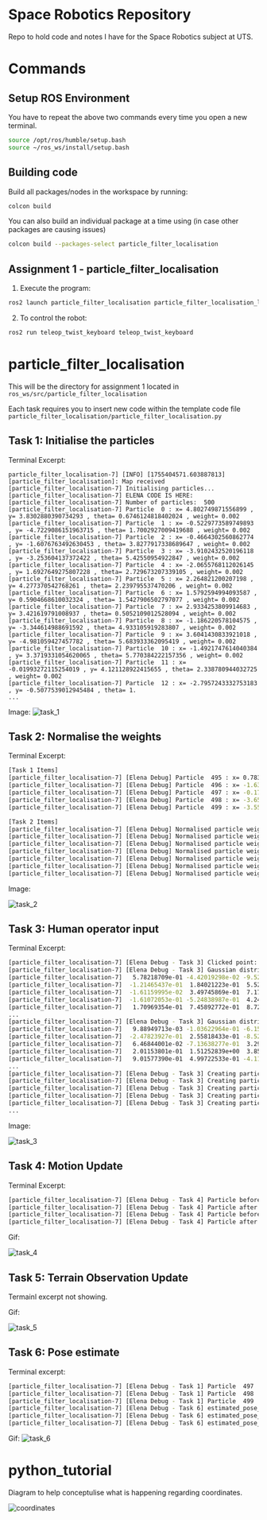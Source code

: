 # Space Robotics Repository
Repo to hold code and notes I have for the Space Robotics subject at UTS.

# Commands

## Setup ROS Environment
You have to repeat the above two commands every time you open a new terminal.
```sh
source /opt/ros/humble/setup.bash
source ~/ros_ws/install/setup.bash
```

## Building code
Build all packages/nodes in the workspace by running:
```sh
colcon build
```

You can also build an individual package at a time using (in case other packages are causing issues)

```sh
colcon build --packages-select particle_filter_localisation
```

## Assignment 1 - particle_filter_localisation
1. Execute the program:
```sh
ros2 launch particle_filter_localisation particle_filter_localisation_launch.py
```
2. To control the robot:
```sh
ros2 run teleop_twist_keyboard teleop_twist_keyboard
```

# particle_filter_localisation
This will be the directory for assignment 1 located in `ros_ws/src/particle_filter_localisation`

Each task requires you to insert new code within the template code file
`particle_filter_localisation/particle_filter_localisation.py`

## Task 1: Initialise the particles
Terminal Excerpt:
```
particle_filter_localisation-7] [INFO] [1755404571.603887813] [particle_filter_localisation]: Map received
[particle_filter_localisation-7] Initialising particles...
[particle_filter_localisation-7] ELENA CODE IS HERE: 
[particle_filter_localisation-7] Number of particles:  500
[particle_filter_localisation-7] Particle  0 : x= 4.802749871556899 , y= 3.8302880390734293 , theta= 0.6746124818402024 , weight= 0.002
[particle_filter_localisation-7] Particle  1 : x= -0.5229773589749893 , y= -4.7229086151963715 , theta= 1.7002927009419688 , weight= 0.002
[particle_filter_localisation-7] Particle  2 : x= -0.4664302560862774 , y= -1.6076763492630453 , theta= 3.8277917338689647 , weight= 0.002
[particle_filter_localisation-7] Particle  3 : x= -3.9102432520196118 , y= -3.253604137372422 , theta= 5.42550954922847 , weight= 0.002
[particle_filter_localisation-7] Particle  4 : x= -2.0655768112026145 , y= 1.6927649275807228 , theta= 2.729673207339105 , weight= 0.002
[particle_filter_localisation-7] Particle  5 : x= 2.264821200207198 , y= 4.277370542768261 , theta= 2.239795537470206 , weight= 0.002
[particle_filter_localisation-7] Particle  6 : x= 1.5792594994093587 , y= 0.5904668610032324 , theta= 1.5427906502797077 , weight= 0.002
[particle_filter_localisation-7] Particle  7 : x= 2.9334253809914683 , y= 3.421619791008937 , theta= 0.5052109012528094 , weight= 0.002
[particle_filter_localisation-7] Particle  8 : x= -1.186220578104575 , y= -3.344614988691592 , theta= 4.933105919283807 , weight= 0.002
[particle_filter_localisation-7] Particle  9 : x= 3.6041430833921018 , y= -4.981059427457782 , theta= 5.683933362095419 , weight= 0.002
[particle_filter_localisation-7] Particle  10 : x= -1.4921747614040384 , y= 3.3719331054620065 , theta= 5.770384222157356 , weight= 0.002
[particle_filter_localisation-7] Particle  11 : x= -0.01993272115254019 , y= 4.121128922415655 , theta= 2.338780944032725 , weight= 0.002
[particle_filter_localisation-7] Particle  12 : x= -2.7957243332753183 , y= -0.5077539012945484 , theta= 1.
...
```

Image:
![task_1](https://github.com/elenajusto/space_robotics/blob/main/images/task_1.png)


## Task 2: Normalise the weights
Terminal Excerpt:
```sh
[Task 1 Items]
[particle_filter_localisation-7] [Elena Debug] Particle  495 : x= 0.7837390144723768 , y= 1.0290591824138469 , theta= 0.6731380848859895 , weight= 0.002
[particle_filter_localisation-7] [Elena Debug] Particle  496 : x= -1.6363628222335067 , y= 0.382219434015715 , theta= 5.700813535467078 , weight= 0.002
[particle_filter_localisation-7] [Elena Debug] Particle  497 : x= -0.17485779971350635 , y= 3.8697129706192 , theta= 3.2665586641192776 , weight= 0.002
[particle_filter_localisation-7] [Elena Debug] Particle  498 : x= -3.657429146662379 , y= 3.110209245288929 , theta= 0.3937238382323943 , weight= 0.002
[particle_filter_localisation-7] [Elena Debug] Particle  499 : x= -3.559582408533349 , y= 1.73400479097824 , theta= 0.6801380652133294 , weight= 0.002

[Task 2 Items]
[particle_filter_localisation-7] [Elena Debug] Normalised particle weight:  0.0019999999999999987
[particle_filter_localisation-7] [Elena Debug] Normalised particle weight:  0.0019999999999999987
[particle_filter_localisation-7] [Elena Debug] Normalised particle weight:  0.0019999999999999987
[particle_filter_localisation-7] [Elena Debug] Normalised particle weight:  0.0019999999999999987
[particle_filter_localisation-7] [Elena Debug] Normalised particle weight:  0.0019999999999999987
[particle_filter_localisation-7] [Elena Debug] Normalised particle weight:  0.0019999999999999987
[particle_filter_localisation-7] [Elena Debug] Normalised particle weight:  0.0019999999999999987
```
Image:

![task_2](https://github.com/elenajusto/space_robotics/blob/main/images/task_2.png)

## Task 3: Human operator input 
Terminal Excerpt:

```sh
[particle_filter_localisation-7] [Elena Debug - Task 3] Clicked point: x= 0.09914769232273102 , y= -0.06611382961273193
[particle_filter_localisation-7] [Elena Debug - Task 3] Gaussian distribution x:  [-5.09867834e-01  9.02796069e-01  2.63467833e-01  2.95065820e-01
[particle_filter_localisation-7]   5.78218709e-01 -4.42019298e-02 -9.52497833e-02  6.06999578e-01
[particle_filter_localisation-7]  -1.21465437e-01  1.84021223e-01  5.52911660e-02 -5.78845246e-02
[particle_filter_localisation-7]  -1.61159995e-02  3.49745869e-01  7.17731730e-01 -2.10488887e-01
[particle_filter_localisation-7]  -1.61072053e-01 -5.24838987e-01  4.24582148e-02  6.12590127e-01
[particle_filter_localisation-7]   1.70969354e-01  7.45892772e-01  8.72119170e-02 -1.61508174e-01
...
[particle_filter_localisation-7] [Elena Debug - Task 3] Gaussian distribution y:  [ 9.45681005e-01  3.84445033e-01  2.75103392e-01 -6.32081241e-01
[particle_filter_localisation-7]   9.88949713e-03 -1.03622964e-01 -6.15597175e-02 -3.80433167e-01
[particle_filter_localisation-7]  -2.47823927e-01  2.55818433e-01 -8.52828870e-02  1.71494127e-01
[particle_filter_localisation-7]   6.46844001e-02 -7.13638277e-01  3.29524910e-01  7.73588746e-02
[particle_filter_localisation-7]   2.01153801e-01  1.51252839e+00  3.85202144e-01 -1.14708714e+00
[particle_filter_localisation-7]   9.01577390e-01  4.99722533e-01 -4.11747233e-01 -5.19619601e-01
...
[particle_filter_localisation-7] [Elena Debug - Task 3] Creating particle  0 : x= -0.509867834443009 , y= 0.9456810053854128
[particle_filter_localisation-7] [Elena Debug - Task 3] Creating particle  1 : x= 0.9027960692153134 , y= 0.3844450333245517
[particle_filter_localisation-7] [Elena Debug - Task 3] Creating particle  2 : x= 0.26346783329216295 , y= 0.27510339224212155
[particle_filter_localisation-7] [Elena Debug - Task 3] Creating particle  3 : x= 0.29506582022172967 , y= -0.6320812414438572
[particle_filter_localisation-7] [Elena Debug - Task 3] Creating particle  4 : x= 0.5782187086998152 , y= 0.009889497131505526
...

```
Image:

![task_3](https://github.com/elenajusto/space_robotics/blob/main/images/task_3.png)

## Task 4: Motion Update
Terminal Excerpt:
```sh
[particle_filter_localisation-7] [Elena Debug - Task 4] Particle before motion update: x= 0.7499340822098212 , y= -0.30889787688876885 , theta= 1.0897263394868855 , weight= 0.0023310023310023154
[particle_filter_localisation-7] [Elena Debug - Task 4] Particle after motion update: x= 0.7587930546888315 , y= -0.27699274059996193 , theta= 1.1722191521637617 , weight= 0.0023310023310023154
[particle_filter_localisation-7] [Elena Debug - Task 4] Particle before motion update: x= -2.1653050288915976 , y= -0.8470391674637086 , theta= 3.1901042844964 , weight= 0.0023310023310023154
[particle_filter_localisation-7] [Elena Debug - Task 4] Particle after motion update: x= -2.191210293692166 , y= -0.8492060471734064 , theta= 3.1525013347594357 , weight= 0.0023310023310023154
```

Gif:

![task_4](https://github.com/elenajusto/space_robotics/blob/main/images/task_4_gif.gif)

## Task 5: Terrain Observation Update
Termainl excerpt not showing.

Gif:

![task_5](https://github.com/elenajusto/space_robotics/blob/main/images/task_5_gif.gif)


## Task 6: Pose estimate
Terminal excerpt:
```sh
[particle_filter_localisation-7] [Elena Debug - Task 1] Particle  497 : x= -4.850524473696125 , y= 4.914847139549949 , theta= 4.87659693515706 , weight= 0.002
[particle_filter_localisation-7] [Elena Debug - Task 1] Particle  498 : x= 3.29678205553689 , y= -3.3984503722849966 , theta= 3.889552256853763 , weight= 0.002
[particle_filter_localisation-7] [Elena Debug - Task 1] Particle  499 : x= 4.109906565107123 , y= 2.8822890474988787 , theta= 2.1479091142543005 , weight= 0.002
[particle_filter_localisation-7] [Elena Debug - Task 6] estimated_pose_x =  -0.6202051730498539
[particle_filter_localisation-7] [Elena Debug - Task 6] estimated_pose_y =  1.62349180702847
[particle_filter_localisation-7] [Elena Debug - Task 6] estimated_pose_theta =  -1.3484048785351084
```

Gif:
![task_6](https://github.com/elenajusto/space_robotics/blob/main/images/task_6.gif)

# python_tutorial
Diagram to help conceptulise what is happening regarding coordinates.

![coordinates](https://github.com/elenajusto/space_robotics/blob/main/images/coordinates.png)